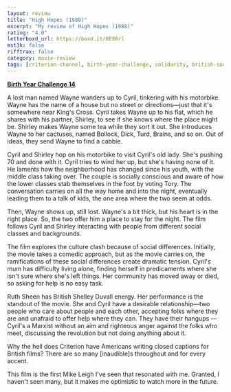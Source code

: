 ```yaml
---
layout: review
title: "High Hopes (1988)"
excerpt: "My review of High Hopes (1988)"
rating: "4.0"
letterboxd_url: https://boxd.it/8E00rl
mst3k: false
rifftrax: false
category: movie-review
tags: [criterion-channel, birth-year-challenge, solidarity, british-social-realism]
---
```


<b><a href="https://boxd.it/sWI7Y" target="_blank" rel="noopener">Birth Year Challenge 14</a></b>

A lost man named Wayne wanders up to Cyril, tinkering with his motorbike. Wayne has the name of a house but no street or directions—just that it's somewhere near King's Cross. Cyril takes Wayne up to his flat, which he shares with his partner, Shirley, to see if she knows where the place might be. Shirley makes Wayne some tea while they sort it out. She introduces Wayne to her cactuses, named Bollock, Dick, Turd, Brains, and so on. Out of ideas, they send Wayne to find a cabbie.

Cyril and Shirley hop on his motorbike to visit Cyril's old lady. She's pushing 70 and done with it. Cyril tries to wind her up, but she's having none of it. He laments how the neighborhood has changed since his youth, with the middle class taking over. The couple is socially conscious and aware of how the lower classes stab themselves in the foot by voting Tory. The conversation carries on all the way home and into the night, eventually leading them to a talk of kids, the one area where the two seem at odds.

Then, Wayne shows up, still lost. Wayne's a bit thick, but his heart is in the right place. So, the two offer him a place to stay for the night. The film follows Cyril and Shirley interacting with people from different social classes and backgrounds.

The film explores the culture clash because of social differences. Initially, the movie takes a comedic approach, but as the movie carries on, the ramifications of these social differences create dramatic tension. Cyril's mum has difficulty living alone, finding herself in predicaments where she isn't sure where she's left things. Her community has moved away or died, so asking for help is no easy task.

Ruth Sheen has British Shelley Duvall energy. Her performance is the standout of the movie. She and Cyril have a desirable relationship—two people who care about people and each other, accepting folks where they are and unafraid to offer help where they can. They have their hangups — Cyril's a Marxist without an aim and righteous anger against the folks who meet, discussing the revolution but not doing anything about it.

Why the hell does Criterion have Americans writing closed captions for British films? There are so many [inaudible]s throughout and for every accent.

This film is the first Mike Leigh I've seen that resonated with me. Granted, I haven't seen many, but it makes me optimistic to watch more in the future.
